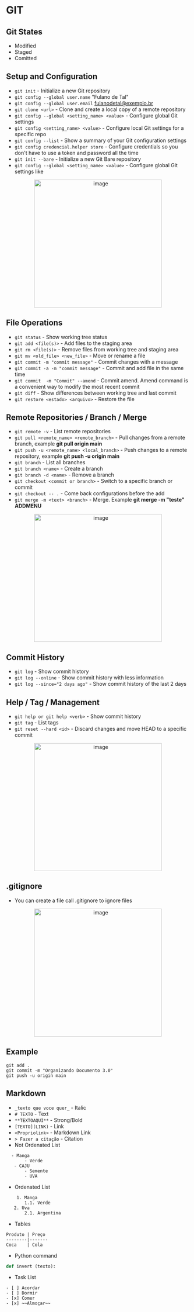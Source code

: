 # GIT


## Git States 


- Modified
- Staged
- Comitted

## Setup and Configuration

- `git init` - Initialize a new Git repository
- `git config --global user.name` "Fulano de Tal"
- `git config --global user.email` fulanodetal@exemplo.br
- `git clone <url>` - Clone and create a local copy of a remote repository
- `git config --global <setting_name> <value>` - Configure global Git settings
- `git config <setting_name> <value>` -  Configure local Git settings for a specific repo
- `git config --list` -  Show a summary of your Git configuration settings
- `git config credencial.helper store` -  Configure credentials so you don't have to use a token and password all the time
- `git init --bare` - Initialize a new Git Bare repository
- `git config --global <setting_name> <value>` - Configure global Git settings like 



<div align="center">
  <img src="https://github.com/user-attachments/assets/5af66f50-a44b-4f81-9c6d-9b43b477974b" alt="image" width="350"/>
</div>

## File Operations

- `git status` - Show working tree status
- `git add <file(s)>` - Add files to the staging area
- `git rm <file(s)>` - Remove files from working tree and staging area
- `git mv <old_file> <new_file>` -  Move or rename a file
- `git commit -m "commit message"` -  Commit changes with a message
- `git commit -a -m "commit message"` -  Commit and add file in the same time
- `git commit  -m "Commit" --amend` -  Commit amend. Amend command is a convenient way to modify the most recent commit
- `git diff` -  Show differences between working tree and last commit
- `git restore <estado> <arquivo>` -  Restore the file


## Remote Repositories / Branch / Merge

- `git remote -v` - List remote repositories
- `git pull <remote_name> <remote_branch>` - Pull changes from a remote branch, example **git pull origin main**
- `git push -u <remote_name> <local_branch>` - Push changes to a remote repository, example **git push -u origin main**
- `git branch` - List all branches
- `git branch <name>` - Create a branch
- `git branch -d <name>` - Remove a branch
- `git checkout <commit or branch>` - Switch to a specific branch or commit
- `git checkout -- .` - Come back configurations before the add
- `git merge -m <text> <branch>` - Merge. Example **git merge -m "teste" ADDMENU**


<div align="center">
  <img src="https://github.com/user-attachments/assets/4d1fed9c-303b-4990-8bec-7aeb50446ec0" alt="image" width="350"/>
</div>

## Commit History

- `git log` - Show commit history
- `git log --online` - Show commit history with less information
- `git log --since="2 days ago"` - Show commit history of the last 2 days

## Help / Tag / Management

- `git help or git help <verb>` - Show commit history
- `git tag` - List tags
- `git reset --hard <id>` - Discard changes and move HEAD to a specific commit


<div align="center">
  <img src="https://github.com/user-attachments/assets/ea29b64f-c199-4060-9230-57ee45f760ae" alt="image" width="350"/>
  
</div>


## .gitignore
- You can create a file call .gitignore to ignore files

<div align="center">
  <img src="https://github.com/user-attachments/assets/fd370eaf-8971-4dd6-9fdf-d93199035921" alt="image" width="350"/>
  
</div>

    


## Example

```
git add .
git commit -m "Organizando Documento 3.0"
git push -u origin main

```

## Markdown


- `_texto que voce quer_`  - Italic
- `# TEXTO` - Text
- `**TEXTOAQUI**` - Strong/Bold
- `[TEXTO](LINK)` - Link
- `<Propriolink>` - Markdown Link
- `> Fazer a citação` - Citation
- Not Ordenated List
 ``` 
   - Manga 
        - Verde 
    - CAJU
        - Semente
        - UVA 
```

- Ordenated List
 ``` 
     1. Manga 
        1.1. Verde
    2. Uva
        2.1. Argentina
```

- Tables
``` 
Produto | Preço
--------|-------
Coca    | Cola 
```

- Python command

```python
def invert (texto):
```

- Task List
```
- [ ] Acordar
- [ ] Dormir
- [x] Comer
- [x] ~~Almoçar~~ 
```
